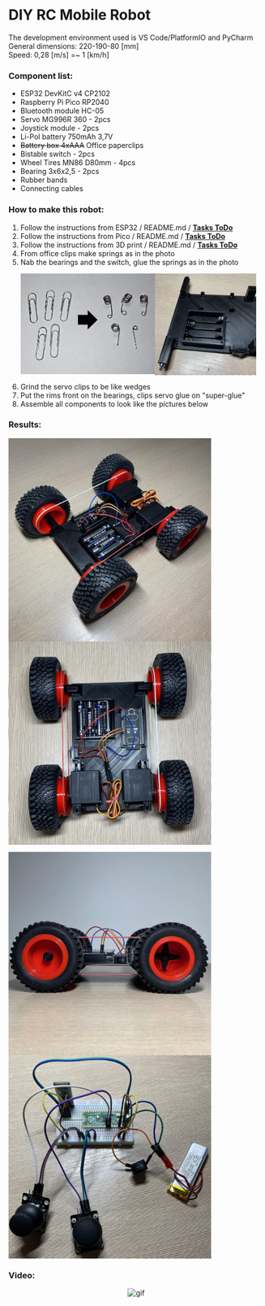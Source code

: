# DIY RC Mobile Robot
 The development environment used is VS Code/PlatformIO and PyCharm <br>
 General dimensions: 220-190-80 [mm] <br>
 Speed: 0,28 [m/s] =~ 1 [km/h]
 
### Component list:
- ESP32 DevKitC v4 CP2102 
- Raspberry Pi Pico RP2040
- Bluetooth module HC-05
- Servo MG996R 360 - 2pcs
- Joystick module - 2pcs
- Li-Pol battery 750mAh 3,7V
- ~~Battery box 4xAAA~~ Office paperclips
- Bistable switch - 2pcs
- Wheel Tires MN86 D80mm - 4pcs
- Bearing 3x6x2,5 - 2pcs
- Rubber bands
- Connecting cables

### How to make this robot:
1. Follow the instructions from ESP32 / README.md / [**Tasks ToDo**](https://github.com/PMajerczyk/DIY-RC-MobileRobot/blob/main/ESP32/README.md#tasks-todo)
2. Follow the instructions from Pico / README.md / [**Tasks ToDo**](https://github.com/PMajerczyk/DIY-RC-MobileRobot/blob/main/Pico/README.md#tasks-todo)
3. Follow the instructions from 3D print / README.md / [**Tasks ToDo**](https://github.com/PMajerczyk/DIY-RC-MobileRobot/blob/main/3D%20print/README.md#tasks-todo)
4. From office clips make springs as in the photo
5. Nab the bearings and the switch, glue the springs as in the photo<p><img src="https://github.com/PMajerczyk/DIY-RC-MobileRobot/blob/main/3D%20print/img/Batterybox.jpg" alt="jpg" width="200" align="center">
    <img src="https://github.com/PMajerczyk/DIY-RC-MobileRobot/blob/main/3D%20print/img/Paperclip.jpg" alt="jpg" width="265" align="left"></p>
6. Grind the servo clips to be like wedges
7. Put the rims front on the bearings, clips servo glue on "super-glue"
8. Assemble all components to look like the pictures below

### Results:
<p>
    <img src="https://github.com/PMajerczyk/DIY-RC-MobileRobot/blob/main/3D%20print/img/MobileRobot.jpg" alt="jpg" width="400" align="center">
    <img src="https://github.com/PMajerczyk/DIY-RC-MobileRobot/blob/main/3D%20print/img/MobileRobot_top.jpg" alt="jpg" width="400" align="center">
</p>
<p>
    <img src="https://github.com/PMajerczyk/DIY-RC-MobileRobot/blob/main/3D%20print/img/MobileRobot_side.jpg" alt="jpg" width="400" align="center">
    <img src="https://github.com/PMajerczyk/DIY-RC-MobileRobot/blob/main/Pico/Pico_connection.jpg" alt="jpg" width="400" align="center">
</p>

### Video:
<p align="center">
    <img src="https://github.com/PMajerczyk/DIY-RC-MobileRobot/blob/main/3D%20print/img/MobileRobot.gif" alt="gif" width="600">
</p>

